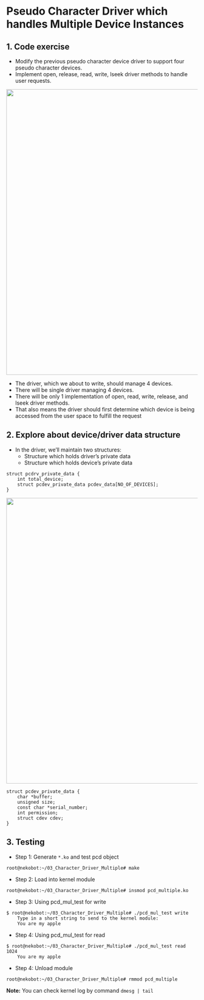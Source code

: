<h1> Pseudo Character Driver which handles Multiple Device Instances </h1>

## 1. Code exercise
- Modify the previous pseudo character device driver to support four pseudo character devices.
- Implement open, release, read, write, lseek driver methods to handle user requests.

<p align="center"> <img width="750" src="https://user-images.githubusercontent.com/32474027/94355859-bed1ad80-00c2-11eb-9881-52bdc862f264.png" \></p>

- The driver, which we about to write, should manage 4 devices.
- There will be single driver managing 4 devices.
- There will be only 1 implementation of open, read, write, release, and lseek driver methods.
- That also means the driver should first determine which device is being accessed from the user space to fulfill the request

## 2. Explore about device/driver data structure

- In the driver, we’ll maintain two structures:
    + Structure which holds driver’s private data
    + Structure which holds device’s private data

```text
struct pcdrv_private_data {
    int total_device;
    struct pcdev_private_data pcdev_data[NO_OF_DEVICES];
}
```
<p align="center"> <img width="750" src="https://user-images.githubusercontent.com/32474027/94355919-79fa4680-00c3-11eb-8a85-6a9a958ae4e3.png"\> </p>

```text
struct pcdev_private_data {
    char *buffer;
    unsigned size;
    const char *serial_number;
    int permission;
    struct cdev cdev;
}
```

## 3. Testing
- Step 1: Generate `*.ko` and test pcd object
```shell
root@nekobot:~/03_Character_Driver_Multiple# make
```
- Step 2: Load into kernel module
```shell
root@nekobot:~/03_Character_Driver_Multiple# insmod pcd_multiple.ko
```
- Step 3: Using pcd_mul_test for write
```shell
$ root@nekobot:~/03_Character_Driver_Multiple# ./pcd_mul_test write
    Type in a short string to send to the kernel module:
    You are my apple
```
- Step 4: Using pcd_mul_test for read
```shell
$ root@nekobot:~/03_Character_Driver_Multiple# ./pcd_mul_test read 1024
    You are my apple
```
- Step 4: Unload module
```shell
root@nekobot:~/03_Character_Driver_Multiple# rmmod pcd_multiple
```
**Note:** You can check kernel log by command `dmesg | tail`



















